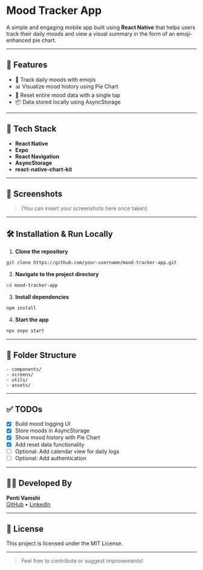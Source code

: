 # Mood Tracker App

A simple and engaging mobile app built using **React Native** that helps users track their daily moods and view a visual summary in the form of an emoji-enhanced pie chart.

---

## 📱 Features

- 🎯 Track daily moods with emojis
- 📊 Visualize mood history using Pie Chart
- 🔄 Reset entire mood data with a single tap
- 📦 Data stored locally using AsyncStorage

---

## 🚀 Tech Stack

- **React Native**
- **Expo**
- **React Navigation**
- **AsyncStorage**
- **react-native-chart-kit**

---

## 📸 Screenshots

> (You can insert your screenshots here once taken)

---

## 🛠 Installation & Run Locally

1. **Clone the repository**  
```bash
git clone https://github.com/your-username/mood-tracker-app.git
```

2. **Navigate to the project directory**  
```bash
cd mood-tracker-app
```

3. **Install dependencies**  
```bash
npm install
```

4. **Start the app**  
```bash
npx expo start
```

---

## 📂 Folder Structure
```
- components/
- screens/
- utils/
- assets/
```

---

## ✅ TODOs

- [x] Build mood logging UI
- [x] Store moods in AsyncStorage
- [x] Show mood history with Pie Chart
- [x] Add reset data functionality
- [ ] Optional: Add calendar view for daily logs
- [ ] Optional: Add authentication

---

## 👨‍💻 Developed By

**Penti Vamshi**  
[GitHub](https://github.com/vamshipenti) • [LinkedIn](https://www.linkedin.com/in/vamshipenti/)

---

## 📄 License

This project is licensed under the MIT License.

---

> Feel free to contribute or suggest improvements!

